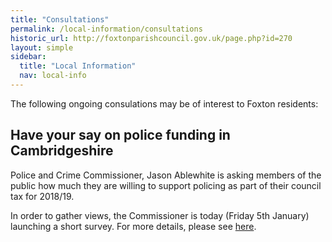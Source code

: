```yaml
---
title: "Consultations"
permalink: /local-information/consultations
historic_url: http://foxtonparishcouncil.gov.uk/page.php?id=270
layout: simple
sidebar:
  title: "Local Information"
  nav: local-info
---
```


The following ongoing consulations may be of interest to Foxton residents:

 
## Have your say on police funding in Cambridgeshire

Police and Crime Commissioner, Jason Ablewhite is asking members of the public how much they are willing to support policing as part of their council tax for 2018/19.

In order to gather views, the Commissioner is today (Friday 5th January) launching a short survey. For more details, please see [here](http://www.cambridgeshire-pcc.gov.uk/say-police-funding-cambridgeshire/).